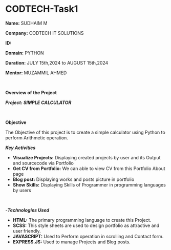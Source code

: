 # CODTECH-Task1

**Name:** SUDHAIM M

**Company:** CODTECH IT SOLUTIONS

**ID:** 

**Domain:** PYTHON

**Duration:** JULY 15th,2024 to AUGUST 15th,2024

**Mentor:** MUZAMMIL AHMED

<br>


****Overview of the Project****


***Project: SIMPLE CALCULATOR***

<br>

**Objective**
<br>

The Objective of this project is to create a simple calculator using Python to perform Arithmetic operation.
<br>

***Key Activities***

- **Visualize Projects:** Displaying created projects by user and its Output and sourcecode via Portfolio
- **Get CV from Portfolio:** We can able to view CV from this Portfolio About page 
- **Blog post:** Displaying works and posts picture in portfolio
- **Show Skills:** Displaying Skills of Programmer in programming languages by users

<br>

-***Technologies Used***

- **HTML:** The primary programming language to create this Project.
- **SCSS:** This style sheets are used to design portfolio as attractive and user friendly.  
- **JAVASCRIPT:** Used to Perform operation in scrolling and Contact form.
- **EXPRESS.JS:** Used to manage Projects and Blog posts.
